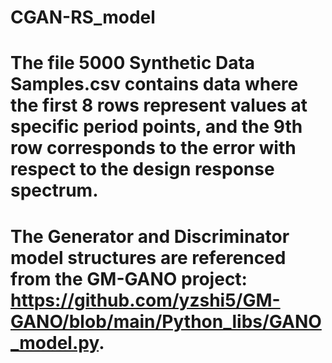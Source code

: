 # CGAN-RS_model
# The file 5000 Synthetic Data Samples.csv contains data where the first 8 rows represent values at specific period points, and the 9th row corresponds to the error with respect to the design response spectrum.
# The Generator and Discriminator model structures are referenced from the GM-GANO project: https://github.com/yzshi5/GM-GANO/blob/main/Python_libs/GANO_model.py.
